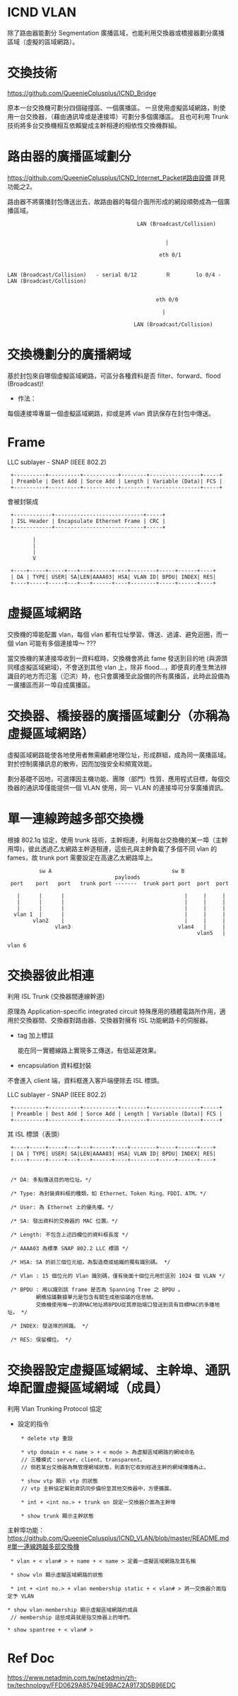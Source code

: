 # ICND VLAN
除了路由器能劃分 Segmentation 廣播區域，也能利用交換器或橋接器劃分廣播區域（虛擬的區域網路）。

# 交換技術

https://github.com/QueenieCplusplus/ICND_Bridge

原本一台交換機可劃分四個碰撞區、一個廣播區。
一旦使用虛擬區域網路，則使用一台交換器，（藉由通訊埠或是連接埠）可劃分多個廣播區。
且也可利用 Trunk 技術將多台交換機相互依賴變成主幹相連的相依性交換機群組。

# 路由器的廣播區域劃分

https://github.com/QueenieCplusplus/ICND_Internet_Packet#路由設備 詳見功能之2。

路由器不將廣播封包傳送出去，故路由器的每個介面所形成的網段順勢成為一個廣播區域。


                              
                                             LAN (Broadcast/Collision)
                                

                                                      |
                                 
                                                    eth 0/1
                                                    
                      
    LAN (Broadcast/Collision)   - serial 0/12         Ｒ        lo 0/4 -   LAN (Broadcast/Collision)
                      
                      
                                                   eth 0/0
                              
                                                     |
                                 
                                            LAN (Broadcast/Collision)
                                            
                                            
# 交換機劃分的廣播網域

基於封包來自哪個虛擬區域網路，可區分各種資料是否 filter、forward、flood (Broadcast)!

* 作法：

每個連接埠專屬一個虛擬區域網路，抑或是將 vlan 資訊保存在封包中傳送。
                                            
# Frame

LLC sublayer - SNAP (IEEE 802.2)

     +----------+----------+-----------+--------+----------------+-----+
     | Preamble | Dest Add | Sorce Add | Length | Variable (Data)| FCS |
     +----------+----------+-----------+--------+----------------+-----+
     
會被封裝成
   
     +------------+----------------------------+-----+
     | ISL Header | Encapsulate Ethernet Frame | CRC |
     +------------+----------------------------+-----+
     
            |
            |
            |
            V
            
     +----+-----+-----+---+---+------+----+--------+-----+------+----+
     | DA | TYPE| USER| SA|LEN|AAAA03| HSA| VLAN ID| BPDU| INDEX| RES|
     +----+-----+-----+---+---+------+----+--------+-----+------+----+
     
 
# 虛擬區域網路

交換機的埠能配置 vlan，每個 vlan 都有位址學習、傳送、過濾、避免迴圈，而一個 vlan 可能有多個連接埠～ ???

當交換機的某連接埠收到一資料框時，交換機會將此 fame 發送到目的地 (與源頭同樣虛擬區域網域)，不會送到其他 vlan 上，除非 flood...，即便真的產生無法辨識目的地方而氾濫（氾洪）時，也只會廣播至此設備的所有廣播區，此時此設備為一廣播區而非一埠自成廣播區。
     
# 交換器、橋接器的廣播區域劃分（亦稱為虛擬區域網路）

虛擬區域網路能使各地使用者無需顧慮地理位址，形成群組，成為同一廣播區域。對於控制廣播訊息的散佈，因而加強安全和頻寬效能。

劃分基礎不因地，可選擇因主機功能、團隊（部門）性質、應用程式目標，每個交換器的通訊埠僅能提供一個 VLAN 使用，同一 VLAN 的連接埠可分享廣播資訊。

# 單一連線跨越多部交換機

根據 802.1q 協定，使用 trunk 技術，主幹相連，利用每台交換機的某一埠（主幹用埠)，彼此透過乙太網路主幹道相連，這些孔與主幹負載了多個不同 vlan 的 fames，故 trunk port 需要設定在高速乙太網路埠上。



              sw A                                      sw B
                                      payloads
     port    port   port   trunk port -------  trunk port port  port  port 
     
       |      |      |                                      |     |     |             
       |      |      |                                      |     |     |
       |      |      |                                      |     |     |
      vlan 1  |      |                                      |     |     |
            vlan2    |                                      |     |     |
                   vlan3                                  vlan4   |     |
                                                                vlan5   |
                                                                       vlan 6

# 交換器彼此相連

利用 ISL Trunk (交換器間連線幹道) 

原理為 Application-specific integrated circuit  特殊應用的積體電路所作用，適用於交換器間、交換器對路由器、交換器對擁有 ISL 功能網路卡的伺服器。

* tag 加上標註

  能在同一實體線路上實現多工傳送，有低延遲效果。

* encapsulation 資料框封裝

 不會進入 client 端，資料框進入客戶端便除去 ISL 標頭。
 
 
 LLC sublayer - SNAP (IEEE 802.2)

     +----------+----------+-----------+--------+----------------+-----+
     | Preamble | Dest Add | Sorce Add | Length | Variable (Data)| FCS |
     +----------+----------+-----------+--------+----------------+-----+
  
     
 其 ISL 標頭（表頭）
 
     +----+-----+-----+---+---+------+----+--------+-----+------+----+
     | DA | TYPE| USER| SA|LEN|AAAA03| HSA| VLAN ID| BPDU| INDEX| RES|
     +----+-----+-----+---+---+------+----+--------+-----+------+----+
 
 
     /* DA: 多點傳送目的地位址。*/
     
     /* Type: 為封裝資料框的種類，如 Ethernet、Token Ring、FDDI、ATM。*/
     
     /* User: 為 Ethernet 上的優先權。*/
     
     /* SA: 發出資料的交換器的 MAC 位置。*/
     
     /* Length: 不包含上述四欄位的資料框長度 */
     
     /* AAAA03 為標準 SNAP 802.2 LLC 標頭 */
     
     /* HSA: SA 的前三個位元組，為製造商或組織的獨有識別碼。 */
     
     /* Vlan : 15 個位元的 Vlan 識別碼，僅有後面十個位元用於區別 1024 個 VLAN */
     
     /* BPDU : 用以識別該 frame 是否為 Spanning Tree 之 BPDU 。 
             網橋協議數據單元是包含有關生成樹協議的信息幀。
             交換機使用唯一的源MAC地址將BPDU從其原始端口發送到具有目標MAC的多播地址。 */
             
     /* INDEX: 發送埠的辨識。 */
     
     /* RES: 保留欄位。 */
     

# 交換器設定虛擬區域網域、主幹埠、通訊埠配置虛擬區域網域（成員）

利用 Vlan Trunking Protocol 協定

* 設定的指令

       * delete vtp 重設

       * vtp domain + < name > + < mode > 為虛擬區域網路的網域命名
       // 三種模式：server、client、transparent。
       // 倘若某台交換器為無管理網域狀態，則直到它收到經過主幹的網域傳播為止。

       * show vtp 顯示 vtp 的狀態
       // vtp 主幹協定幫助資訊同步備份至其他交換器中，方便擴展。

       * int + <int no.> + trunk on 設定一交換器介面為主幹埠

       * show trunk 顯示主幹狀態
   
主幹埠功能：https://github.com/QueenieCplusplus/ICND_VLAN/blob/master/README.md#單一連線跨越多部交換機
   
     * vlan + < vlan# > + name + < name > 定義一虛擬區域網路及其名稱

     * show vln 顯示虛擬區域網路的狀態

     * int + <int no.> + vlan membership static + < vlan# > 將一交換器介面指定予 VLAN

    * show vlan-membership 顯示虛擬區域網路的成員
     // membership 這些成員就是指交換器上的埠們。

    * show spantree + < vlan# > 
    
 # Ref Doc
 
 https://www.netadmin.com.tw/netadmin/zh-tw/technology/FFD0629A85794E9BAC2A9173D5B96EDC

  
  
  
